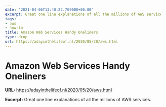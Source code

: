 ```yaml
---
date: '2021-04-06T13:40:22.709000+00:00'
excerpt: Great one line explanations of all the millions of AWS services.
tags:
- aws
- how-to
title: Amazon Web Services Handy Oneliners
type: drop
url: https://adayinthelifeof.nl/2020/05/20/aws.html
---
```


# Amazon Web Services Handy Oneliners

**URL:** https://adayinthelifeof.nl/2020/05/20/aws.html

**Excerpt:** Great one line explanations of all the millions of AWS services.

